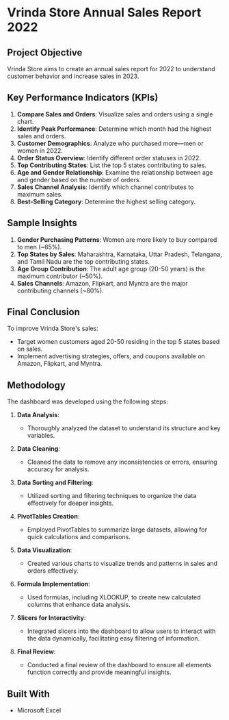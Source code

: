 # Vrinda Store Annual Sales Report 2022

## Project Objective
Vrinda Store aims to create an annual sales report for 2022 to understand customer behavior and increase sales in 2023.

## Key Performance Indicators (KPIs)
1. **Compare Sales and Orders**: Visualize sales and orders using a single chart.
2. **Identify Peak Performance**: Determine which month had the highest sales and orders.
3. **Customer Demographics**: Analyze who purchased more—men or women in 2022.
4. **Order Status Overview**: Identify different order statuses in 2022.
5. **Top Contributing States**: List the top 5 states contributing to sales.
6. **Age and Gender Relationship**: Examine the relationship between age and gender based on the number of orders.
7. **Sales Channel Analysis**: Identify which channel contributes to maximum sales.
8. **Best-Selling Category**: Determine the highest selling category.

## Sample Insights
1. **Gender Purchasing Patterns**: Women are more likely to buy compared to men (~65%).
2. **Top States by Sales**: Maharashtra, Karnataka, Uttar Pradesh, Telangana, and Tamil Nadu are the top contributing states.
3. **Age Group Contribution**: The adult age group (20-50 years) is the maximum contributor (~50%).
4. **Sales Channels**: Amazon, Flipkart, and Myntra are the major contributing channels (~80%).

## Final Conclusion
To improve Vrinda Store's sales:
- Target women customers aged 20-50 residing in the top 5 states based on sales.
- Implement advertising strategies, offers, and coupons available on Amazon, Flipkart, and Myntra.

## Methodology
The dashboard was developed using the following steps:

1. **Data Analysis**:
   - Thoroughly analyzed the dataset to understand its structure and key variables.

2. **Data Cleaning**:
   - Cleaned the data to remove any inconsistencies or errors, ensuring accuracy for analysis.

3. **Data Sorting and Filtering**:
   - Utilized sorting and filtering techniques to organize the data effectively for deeper insights.

4. **PivotTables Creation**:
   - Employed PivotTables to summarize large datasets, allowing for quick calculations and comparisons.

5. **Data Visualization**:
   - Created various charts to visualize trends and patterns in sales and orders effectively.

6. **Formula Implementation**:
   - Used formulas, including XLOOKUP, to create new calculated columns that enhance data analysis.

7. **Slicers for Interactivity**:
   - Integrated slicers into the dashboard to allow users to interact with the data dynamically, facilitating easy filtering of information.

8. **Final Review**:
   - Conducted a final review of the dashboard to ensure all elements function correctly and provide meaningful insights.

## Built With
- Microsoft Excel
